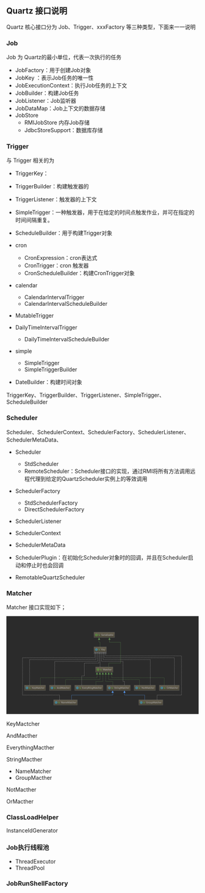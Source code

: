 ## Quartz 接口说明

Quartz 核心接口分为 Job、Trigger、xxxFactory 等三种类型，下面来一一说明



### Job

Job 为 Quartz的最小单位，代表一次执行的任务

- JobFactory：用于创建Job对象
- JobKey ：表示Job任务的唯一性
- JobExecutionContext：执行Job任务的上下文
- JobBuilder：构建Job任务
- JobListener：Job监听器
- JobDataMap：Job上下文的数据存储
- JobStore
  - RMIJobStore 内存Job存储
  - JdbcStoreSupport：数据库存储



### Trigger

与 Trigger 相关的为

- TriggerKey：
- TriggerBuilder：构建触发器的
- TriggerListener：触发器的上下文
- SimpleTrigger：一种触发器，用于在给定的时间点触发作业，并可在指定的时间间隔重复。
- ScheduleBuilder：用于构建Trigger对象
- cron
  - CronExpression：cron表达式
  - CronTrigger：cron 触发器
  - CronScheduleBuilder：构建CronTrigger对象
- calendar
  - CalendarIntervalTrigger
  - CalendarIntervalScheduleBuilder
- MutableTrigger
- DailyTimeIntervalTrigger
  - DailyTimeIntervalScheduleBuilder
- simple
  - SimpleTrigger
  - SimpleTriggerBuilder

- DateBuilder：构建时间对象

TriggerKey、TriggerBuilder、TriggerListener、SimpleTrigger、ScheduleBuilder



### Scheduler

Scheduler、SchedulerContext、SchedulerFactory、SchedulerListener、SchedulerMetaData、

- Scheduler
  - StdScheduler
  - RemoteScheduler：Scheduler接口的实现，通过RMI将所有方法调用远程代理到给定的QuartzScheduler实例上的等效调用
- SchedulerFactory
  - StdSchedulerFactory
  - DirectSchedulerFactory
- SchedulerListener
- SchedulerContext
- SchedulerMetaData

- SchedulerPlugin：在初始化Scheduler对象时的回调，并且在Scheduler启动和停止时也会回调

- RemotableQuartzScheduler



### Matcher

Matcher 接口实现如下；

![image-20210308170422798](assets/image-20210308170422798.png)



KeyMactcher

AndMacther

EverythingMacther

StringMacther

- NameMatcher
- GroupMacther

NotMacther

OrMacther



### ClassLoadHelper



InstanceIdGenerator



### Job执行线程池

- ThreadExecutor
- ThreadPool



### JobRunShellFactory

